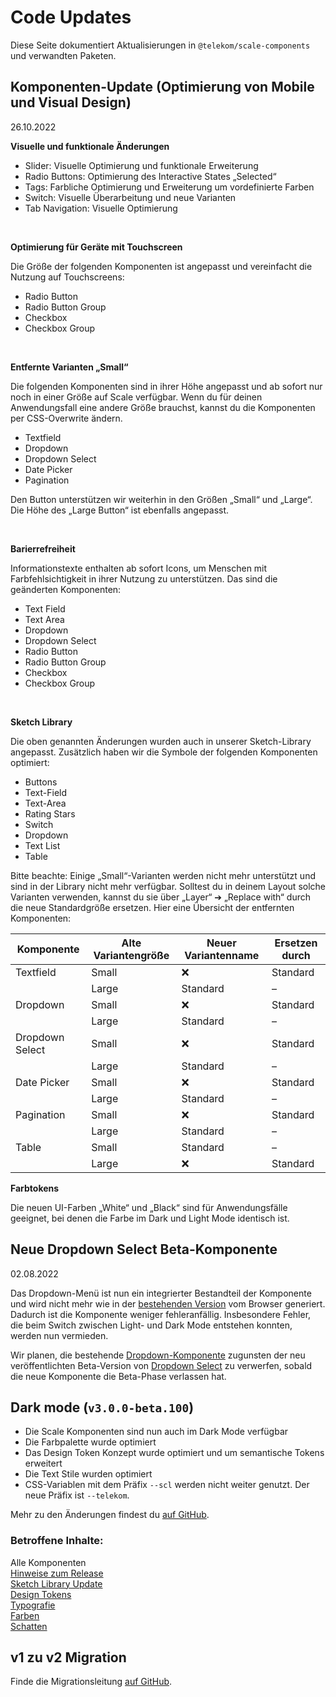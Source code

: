 # Code Updates

Diese Seite dokumentiert Aktualisierungen in `@telekom/scale-components` und verwandten Paketen.

## Komponenten-Update (Optimierung von Mobile und Visual Design)

26.10.2022

**Visuelle und funktionale Änderungen**

- Slider: Visuelle Optimierung und funktionale Erweiterung
- Radio Buttons: Optimierung des Interactive States „Selected“
- Tags: Farbliche Optimierung und Erweiterung um vordefinierte Farben
- Switch: Visuelle Überarbeitung und neue Varianten
- Tab Navigation: Visuelle Optimierung

<br>

**Optimierung für Geräte mit Touchscreen**

Die Größe der folgenden Komponenten ist angepasst und vereinfacht die Nutzung auf Touchscreens:

- Radio Button
- Radio Button Group
- Checkbox
- Checkbox Group

<br>

**Entfernte Varianten „Small“**

Die folgenden Komponenten sind in ihrer Höhe angepasst und ab sofort nur noch in einer Größe auf Scale verfügbar. Wenn du für deinen Anwendungsfall eine andere Größe brauchst, kannst du die Komponenten per CSS-Overwrite ändern.

- Textfield
- Dropdown
- Dropdown Select
- Date Picker
- Pagination

Den Button unterstützen wir weiterhin in den Größen „Small“ und „Large“.
Die Höhe des „Large Button“ ist ebenfalls angepasst.

<br>

**Barierrefreiheit**

Informationstexte enthalten ab sofort Icons, um Menschen mit Farbfehlsichtigkeit in ihrer Nutzung zu unterstützen. Das sind die geänderten Komponenten:

- Text Field
- Text Area
- Dropdown
- Dropdown Select
- Radio Button
- Radio Button Group
- Checkbox
- Checkbox Group

<br>

**Sketch Library**

Die oben genannten Änderungen wurden auch in unserer Sketch-Library angepasst. Zusätzlich haben wir die Symbole der folgenden Komponenten optimiert:

- Buttons
- Text-Field
- Text-Area
- Rating Stars
- Switch
- Dropdown
- Text List
- Table

Bitte beachte: Einige „Small“-Varianten werden nicht mehr unterstützt und sind in der Library nicht mehr verfügbar. Solltest du in deinem Layout solche Varianten verwenden, kannst du sie über „Layer“ ➔ „Replace with“ durch die neue Standardgröße ersetzen. Hier eine Übersicht der entfernten Komponenten:

| Komponente      | Alte Variantengröße | Neuer Variantenname | Ersetzen durch |
| --------------- | ------------------- | ------------------- | -------------- |
| Textfield       | Small               | ❌                  | Standard       |
|                 | Large               | Standard            | –              |
| Dropdown        | Small               | ❌                  | Standard       |
|                 | Large               | Standard            | –              |
| Dropdown Select | Small               | ❌                  | Standard       |
|                 | Large               | Standard            | –              |
| Date Picker     | Small               | ❌                  | Standard       |
|                 | Large               | Standard            | –              |
| Pagination      | Small               | ❌                  | Standard       |
|                 | Large               | Standard            | –              |
| Table           | Small               | Standard            | –              |
|                 | Large               | ❌                  | Standard       |

**Farbtokens**

Die neuen UI-Farben „White“ und „Black“ sind für Anwendungsfälle geeignet, bei denen die Farbe im Dark und Light Mode identisch ist.

## Neue Dropdown Select Beta-Komponente

02.08.2022

Das Dropdown-Menü ist nun ein integrierter Bestandteil der Komponente und wird nicht mehr wie in der [bestehenden Version](./?path=/docs/components-dropdown--standard) vom Browser generiert. Dadurch ist die Komponente weniger fehleranfällig. Insbesondere Fehler, die beim Switch zwischen Light- und Dark Mode entstehen konnten, werden nun vermieden.

Wir planen, die bestehende [Dropdown-Komponente](./?path=/docs/components-dropdown--standard) zugunsten der neu veröffentlichten Beta-Version von [Dropdown Select](./?path=/docs/beta-components-dropdown-select--standard) zu verwerfen, sobald die neue Komponente die Beta-Phase verlassen hat.

## Dark mode (`v3.0.0-beta.100`)

- Die Scale Komponenten sind nun auch im Dark Mode verfügbar
- Die Farbpalette wurde optimiert
- Das Design Token Konzept wurde optimiert und um semantische Tokens erweitert
- Die Text Stile wurden optimiert
- CSS-Variablen mit dem Präfix `--scl` werden nicht weiter genutzt. Der neue Präfix ist `--telekom`.

Mehr zu den Änderungen findest du <a href="https://github.com/telekom/scale/blob/main/docs/dark-mode-v3-beta-100.md" target="_blank" rel="noopener noreferrer">auf GitHub</a>.

### Betroffene Inhalte:

Alle Komponenten  
[Hinweise zum Release](./?path=/docs/new-release-release-notes--page)  
[Sketch Library Update](./?path=/docs/new-release-sketch-library-update--page)  
[Design Tokens](./?path=/docs/guidelines-design-tokens--page)  
[Typografie](./?path=/docs/guidelines-typography--page)  
[Farben](./?path=/docs/guidelines-colors--page)  
[Schatten](./?path=/docs/guidelines-shadows--page)

## v1 zu v2 Migration

Finde die Migrationsleitung <a href="https://github.com/telekom/scale/blob/main/docs/archive/v1-to-v2-migration-guide.md" target="_blank" rel="noopener noreferrer">auf GitHub</a>.
